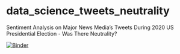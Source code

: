 # data_science_tweets_neutrality
Sentiment Analysis on Major News Media’s Tweets During 2020 US Presidential Election - Was There Neutrality?

[![Binder](https://mybinder.org/badge_logo.svg)](https://mybinder.org/v2/gh/katherineskc/data_science_tweets_neutrality/main)
